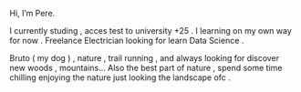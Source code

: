  Hi, I’m Pere. 
 
  I currently studing , acces test to university +25 . 
  I learning on my own way for now . 
  Freelance Electrician looking for learn Data Science . 

  Bruto ( my dog ) , nature , trail running , and always looking for discover new woods , mountains... Also the best part of nature , spend some time chilling 
  enjoying the nature  just looking the landscape ofc .
  
  

<!---
Pieg22/Pieg22 is a ✨ special ✨ repository because its `README.md` (this file) appears on your GitHub profile.
You can click the Preview link to take a look at your changes.
--->
